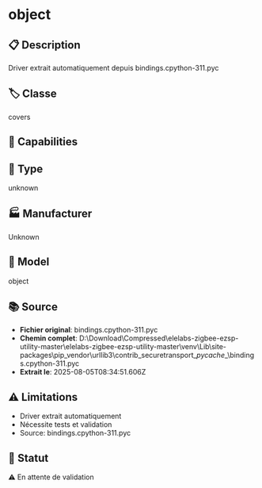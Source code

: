 # object

## 📋 Description
Driver extrait automatiquement depuis bindings.cpython-311.pyc

## 🏷️ Classe
covers

## 🔧 Capabilities


## 📡 Type
unknown

## 🏭 Manufacturer
Unknown

## 📱 Model
object

## 📚 Source
- **Fichier original**: bindings.cpython-311.pyc
- **Chemin complet**: D:\Download\Compressed\elelabs-zigbee-ezsp-utility-master\elelabs-zigbee-ezsp-utility-master\venv\Lib\site-packages\pip\_vendor\urllib3\contrib\_securetransport\__pycache__\bindings.cpython-311.pyc
- **Extrait le**: 2025-08-05T08:34:51.606Z

## ⚠️ Limitations
- Driver extrait automatiquement
- Nécessite tests et validation
- Source: bindings.cpython-311.pyc

## 🚀 Statut
⚠️ En attente de validation
